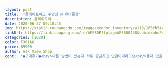 ```yaml
---
layout: post 
title:  "플레이토이즈 수영장 M 유아풀장" 
description: 플레이토이 ..
date: 2020-06-27 09:10:45 
img: https://static.coupangcdn.com/image/vendor_inventory/a119/165fb54c16a62ca11e666357cd29146669032255c2a90de42a1d4e5e4fe6.jpg 
linkUrl: https://link.coupang.com/re/AFFSDP?lptag=AF3600438&subid=ahnPublicAsk&pageKey=215170155&itemId=657621546&vendorItemId=4704588188&traceid=V0-113-8eefaa0e7c50183b 
categories: [1020] 
color: F361A6 
price: 89900 
author: Ask View Shop 
cont:  "●구매후기●<br/>다른 방법이 있는지 저두 궁금하고 난관이더라구요<br/>물때 있을때 혼자 청소는 좀 힘들어요 그거 말고는 좀더 큰걸 샀어야하나 할 정도로 아이들이 좋아합니다 올 여름 아이들은 원없이 물놀이를 했답니다 ㅎㅎ<br/>물이 5분지 1정도 남아서 더이상 나가지 않아서 결국 바가지로 퍼 냈어요<br/>배수가 너무 어려운거 빼곤 다른건 좋았어요<br/>옥상에 설치하고 두번놀구 비가계속와서 못놀구 물을 갈려고 했더니 배수구가 애매하게 붙어있어서 물이 완전히 배수가 안되요<br/>처음 받은 상품에 하자가 있어 교환 처리 받았습니다.<br/> 정중한 사과말씀과 함께 빠르게 처리해주셔서 잘 사용했네요.<br/> 8살 아이가 놀 풀장으로 구매했는데 튼튼하고 넓어서 아주 훌륭하네요^^<br/>다른 방법이 있는지 저두 궁금하고 난관이더라구요<br/>물때 있을때 혼자 청소는 좀 힘들어요 그거 말고는 좀더 큰걸 샀어야하나 할 정도로 아이들이 좋아합니다 올 여름 아이들은 원없이 물놀이를 했답니다 ㅎㅎ<br/>물이 5분지 1정도 남아서 더이상 나가지 않아서 결국 바가지로 퍼 냈어요<br/>배수가 너무 어려운거 빼곤 다른건 좋았어요<br/>옥상에 설치하고 두번놀구 비가계속와서 못놀구 물을 갈려고 했더니 배수구가 애매하게 붙어있어서 물이 완전히 배수가 안되요<br/>처음 받은 상품에 하자가 있어 교환 처리 받았습니다.<br/> 정중한 사과말씀과 함께 빠르게 처리해주셔서 잘 사용했네요.<br/> 8살 아이가 놀 풀장으로 구매했는데 튼튼하고 넓어서 아주 훌륭하네요^^<br/>" 
---
```


